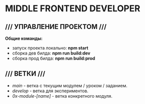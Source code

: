# MIDDLE FRONTEND DEVELOPER

## /// УПРАВЛЕНИЕ ПРОЕКТОМ ///
**Общие команды:**
- запуск проекта локально: **npm start**
- сборка дев билда: **npm run build:dev**
- сборка прод билда: **npm run build:prod**

## /// ВЕТКИ ///
- _main_ - ветка с текущим модулем / уроком / заданием.
- _develop_ - ветка для экспериментов.
- _0x-module-[name]_ - ветка конкретного модуля.
